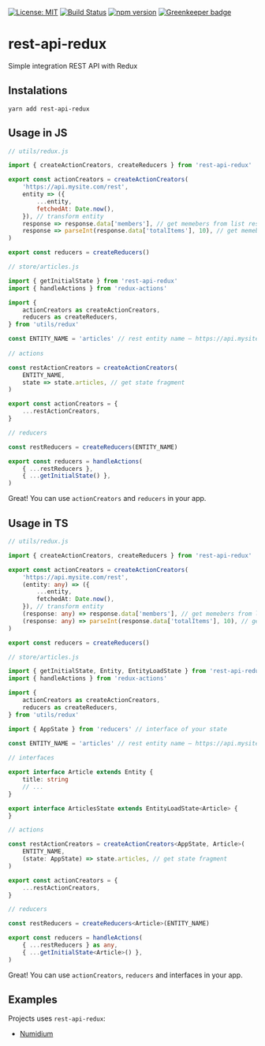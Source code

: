 [![License: MIT](https://img.shields.io/badge/License-MIT-yellow.svg)](https://opensource.org/licenses/MIT)
[![Build Status](https://travis-ci.org/igorkamyshev/rest-api-redux.svg?branch=master)](https://travis-ci.org/igorkamyshev/rest-api-redux)
[![npm version](https://badge.fury.io/js/rest-api-redux.svg)](https://badge.fury.io/js/rest-api-redux) [![Greenkeeper badge](https://badges.greenkeeper.io/igorkamyshev/rest-api-redux.svg)](https://greenkeeper.io/)

# rest-api-redux

Simple integration REST API with Redux

## Instalations

`yarn add rest-api-redux`

## Usage in JS

```js
// utils/redux.js

import { createActionCreators, createReducers } from 'rest-api-redux'

export const actionCreators = createActionCreators(
    'https://api.mysite.com/rest',
    entity => ({
        ...entity,
        fetchedAt: Date.now(),
    }), // transform entity
    response => response.data['members'], // get memebers from list response
    response => parseInt(response.data['totalItems'], 10), // get memebers from list response
)

export const reducers = createReducers()
```

```js
// store/articles.js

import { getInitialState } from 'rest-api-redux'
import { handleActions } from 'redux-actions'

import {
    actionCreators as createActionCreators,
    reducers as createReducers,
} from 'utils/redux'

const ENTITY_NAME = 'articles' // rest entity name — https://api.mysite.com/rest/articles
 
// actions

const restActionCreators = createActionCreators(
    ENTITY_NAME,
    state => state.articles, // get state fragment
)

export const actionCreators = {
    ...restActionCreators,
}

// reducers

const restReducers = createReducers(ENTITY_NAME)

export const reducers = handleActions(
    { ...restReducers },
    { ...getInitialState() },
)
```

Great! You can use `actionCreators` and `reducers` in your app.

## Usage in TS

```ts
// utils/redux.js

import { createActionCreators, createReducers } from 'rest-api-redux'

export const actionCreators = createActionCreators(
    'https://api.mysite.com/rest',
    (entity: any) => ({
        ...entity,
        fetchedAt: Date.now(),
    }), // transform entity
    (response: any) => response.data['members'], // get memebers from list response
    (response: any) => parseInt(response.data['totalItems'], 10), // get memebers from list response
)

export const reducers = createReducers()
```

```ts
// store/articles.js

import { getInitialState, Entity, EntityLoadState } from 'rest-api-redux'
import { handleActions } from 'redux-actions'

import {
    actionCreators as createActionCreators,
    reducers as createReducers,
} from 'utils/redux'

import { AppState } from 'reducers' // interface of your state

const ENTITY_NAME = 'articles' // rest entity name — https://api.mysite.com/rest/articles
 
// interfaces

export interface Article extends Entity {
    title: string
    // ...
}

export interface ArticlesState extends EntityLoadState<Article> {
}

// actions

const restActionCreators = createActionCreators<AppState, Article>(
    ENTITY_NAME,
    (state: AppState) => state.articles, // get state fragment
)

export const actionCreators = {
    ...restActionCreators,
}

// reducers

const restReducers = createReducers<Article>(ENTITY_NAME)

export const reducers = handleActions(
    { ...restReducers } as any,
    { ...getInitialState<Article>() },
)
```

Great! You can use `actionCreators`, `reducers` and interfaces in your app.

## Examples

Projects uses `rest-api-redux`:
+ [Numidium](https://github.com/TheNovel/Numidium)
